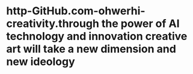 # http-GitHub.com-ohwerhi-creativity.through the power of AI technology and innovation creative art will take a new dimension and new ideology
